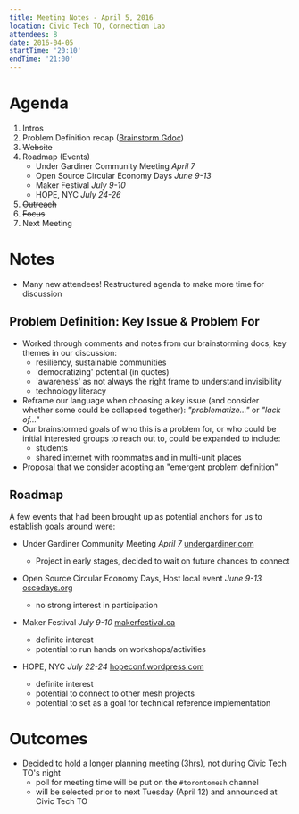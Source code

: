 ```yaml
---
title: Meeting Notes - April 5, 2016
location: Civic Tech TO, Connection Lab
attendees: 8
date: 2016-04-05
startTime: '20:10'
endTime: '21:00'
---
```


# Agenda

1. Intros
2. Problem Definition recap ([Brainstorm Gdoc](https://docs.google.com/document/d/1XQiqvkuFiTmaVtZcjmwBUfH5cwZdaYYLXHPqWAB1sB0/edit))
3. ~~Website~~    
4. Roadmap (Events)
    - Under Gardiner Community Meeting _April 7_
    - Open Source Circular Economy Days _June 9-13_
    - Maker Festival _July 9-10_
    - HOPE, NYC _July 24-26_
5. ~~Outreach~~
6. ~~Focus~~
7. Next Meeting

# Notes

- Many new attendees! Restructured agenda to make more time for discussion

## Problem Definition: Key Issue & Problem For

- Worked through comments and notes from our brainstorming docs, key themes in our discussion:
    - resiliency, sustainable communities
    - 'democratizing' potential (in quotes)
    - 'awareness' as not always the right frame to understand invisibility
    - technology literacy
- Reframe our language when choosing a key issue (and consider whether some could be collapsed together): _"problematize..."_ or _"lack of..."_
- Our brainstormed goals of who this is a problem for, or who could be initial interested groups to reach out to, could be expanded to include:
    - students
    - shared internet with roommates and in multi-unit places
- Proposal that we consider adopting an "emergent problem definition"

## Roadmap

A few events that had been brought up as potential anchors for us to establish goals around were:
- Under Gardiner Community Meeting _April 7_  [undergardiner.com](http://www.undergardiner.com/)
    - Project in early stages, decided to wait on future chances to connect

- Open Source Circular Economy Days, Host local event _June 9-13_  [oscedays.org](https://oscedays.org/)
    - no strong interest in participation

- Maker Festival _July 9-10_  [makerfestival.ca](http://makerfestival.ca/)
    - definite interest
    - potential to run hands on workshops/activities

- HOPE, NYC _July 22-24_  [hopeconf.wordpress.com](https://hopeconf.wordpress.com/)
    - definite interest
    - potential to connect to other mesh projects
    - potential to set as a goal for technical reference implementation

# Outcomes

- Decided to hold a longer planning meeting (3hrs), not during Civic Tech TO's night
    - poll for meeting time will be put on the `#torontomesh` channel
    - will be selected prior to next Tuesday (April 12) and announced at Civic Tech TO
